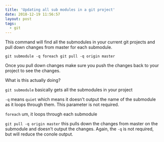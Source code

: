 ```yaml
---
title: 'Updating all sub modules in a git project'
date: 2018-12-19 11:56:57
layout: post
tags:
  - git
---
```


This command will find all the submodules in your current git projects and pull down changes from master for each submodule.

`git submodule -q foreach git pull -q origin master`

Once you pull down changes make sure you push the changes back to your project to see the changes.

What is this actually doing?

`git submodule` basically gets all the submodules in your project

`-q` means `quiet` which means it doesn't output the name of the submodule as it loops through them. This parameter is not required.

`foreach` um, it loops through each submodule

`git pull -q origin master` this pulls down the changes from master on the submodule and doesn't output the changes. Again, the `-q` is not required, but will reduce the conole output.
